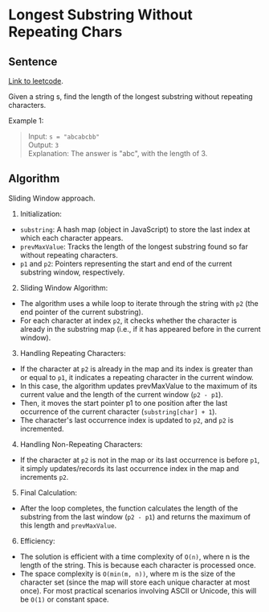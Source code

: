 # Longest Substring Without Repeating Chars

## Sentence
[Link to leetcode](https://leetcode.com/problems/longest-substring-without-repeating-characters/).   

Given a string s, find the length of the longest substring without repeating characters.   

Example 1:   
> Input: `s = "abcabcbb"`   
> Output: `3`   
> Explanation: The answer is "abc", with the length of 3.

## Algorithm
Sliding Window approach.   

1. Initialization:   
  - `substring`: A hash map (object in JavaScript) to store the last index at which each character appears.   
  - `prevMaxValue`: Tracks the length of the longest substring found so far without repeating characters.   
  - `p1` and `p2`: Pointers representing the start and end of the current substring window, respectively.   
  
2. Sliding Window Algorithm:   
  - The algorithm uses a while loop to iterate through the string with `p2` (the end pointer of the current substring).   
  - For each character at index `p2`, it checks whether the character is already in the substring map (i.e., if it has appeared before in the current window).   

3. Handling Repeating Characters:   
  - If the character at `p2` is already in the map and its index is greater than or equal to `p1`, it indicates a repeating character in the current window.   
  - In this case, the algorithm updates prevMaxValue to the maximum of its current value and the length of the current window (`p2 - p1`).   
  - Then, it moves the start pointer p1 to one position after the last occurrence of the current character (`substring[char] + 1`).   
  - The character's last occurrence index is updated to `p2`, and `p2` is incremented.   

4. Handling Non-Repeating Characters:   
  - If the character at `p2` is not in the map or its last occurrence is before `p1`, it simply updates/records its last occurrence index in the map and increments `p2`.   

5. Final Calculation:   
  - After the loop completes, the function calculates the length of the substring from the last window (`p2 - p1`) and returns the maximum of this length and `prevMaxValue`.   

6. Efficiency:   
  - The solution is efficient with a time complexity of `O(n)`, where n is the length of the string. This is because each character is processed once.   
  - The space complexity is `O(min(m, n))`, where m is the size of the character set (since the map will store each unique character at most once). For most practical scenarios involving ASCII or Unicode, this will be `O(1)` or constant space.   